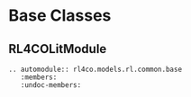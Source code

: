 # Base Classes

## RL4COLitModule

```{eval-rst}
.. automodule:: rl4co.models.rl.common.base
   :members:
   :undoc-members:
```
